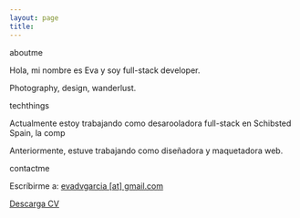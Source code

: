 ```yaml
---
layout: page
title:
---
```


<span class="bicolorTitlePrinc">about</span><span class="bicolorTitle">me</span>

Hola, mi nombre es Eva y soy full-stack developer.

Photography, design, wanderlust.

<span class="bicolorTitlePrinc">tech</span><span class="bicolorTitle">things</span>

Actualmente estoy trabajando como desarooladora full-stack en Schibsted Spain, la comp

Anteriormente, estuve trabajando como diseñadora y maquetadora web.

<span class="bicolorTitlePrinc">contact</span><span class="bicolorTitle">me</span>

Escríbirme a: [evadvgarcia [at] gmail.com](mailto:evadvgarcia@gmail.com)

<a href="EvaMariadeVenaGarcia_CurriculumVitae.pdf" download="EvaMariadeVenaGarcia_CurriculumVitae.pdf">Descarga CV</a>
